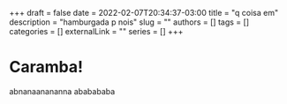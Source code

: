 +++ 
draft = false
date = 2022-02-07T20:34:37-03:00
title = "q coisa em"
description = "hamburgada p nois"
slug = ""
authors = []
tags = []
categories = []
externalLink = ""
series = []
+++

# Caramba!

abnanaanananna
ababababa
